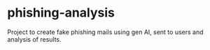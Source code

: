 # phishing-analysis
Project to create fake phishing mails using gen AI, sent to users and analysis of results.
